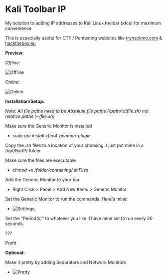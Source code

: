 # Kali Toolbar IP

My solution to adding IP addresses to Kali Linux toolbar (xfce) for maximum convenience

This is especially useful for CTF / Pentesting websites like [tryhackme.com](tryhackme.com) & [hackthebox.eu](hackthebox.eu)





**Preview:**

*Offline:*

![Offline](https://imgur.com/hJBI4n3.jpg)

*Online*:

![Online](https://imgur.com/JoTf2AL.jpg)



**Installation/Setup:**

*Note: All file paths need to be Absolute file paths (/path/to/file.sh) not relative paths (~/file.sh)*

Make sure the Generic Monitor is installed

- *sudo apt install xfce4-genmon-plugin*

Copy the .sh files to a location of your choosing. I just put mine in a /opt/BarIP/ folder

Make sure the files are executable 

- *chmod +x /folder/containing/.shFiles*

Add the Generic Monitor to your bar

- Right Click > Panel > Add New Items > Generic Monitor

Set the Generic Monitor to run the commands. Here's mine:

- ![Settings](https://imgur.com/kyTwiyj.jpg)

Set the "Period(s)" to whatever you like. I have mine set to run every 30 seconds.

???

Profit







**Optional:**

Make it pretty by adding Separators and Network Monitors

- ![Pretty](https://imgur.com/36Os04J.jpg)

